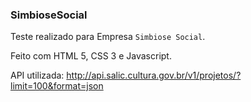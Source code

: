 ### SimbioseSocial

Teste realizado para Empresa `Simbiose Social`.

Feito com HTML 5, CSS 3 e Javascript.

API utilizada: http://api.salic.cultura.gov.br/v1/projetos/?limit=100&format=json
